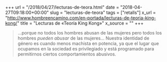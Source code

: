 +++
url = "/2018/04/27/lecturas-de-teora.html"
date = "2018-04-27T09:18:00+00:00"
slug = "lecturas-de-teora"
tags = ["retalls"]
x_url = "http://www.hombreencamino.com/en-portada/lecturas-de-teoria-king-kong/"
title = "Lecturas de «Teoría King Kong»"
x_source = ""
+++


> …porque no todos los hombres abusan de las mujeres pero todos los hombres *pueden abusar* de las mujeres… Nuestra identidad de género es cuando menos machista en potencia, ya que el lugar que ocupamos en la sociedad es privilegiado y está programado para permitirnos ciertos comportamientos abusivos.


